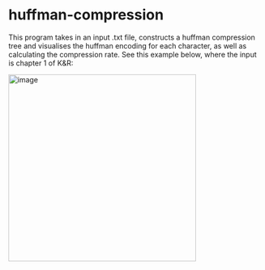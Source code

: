 # huffman-compression

This program takes in an input .txt file, constructs a huffman compression tree and visualises the huffman encoding for each character, as well as calculating the compression rate.
See this example below, where the input is chapter 1 of K&R:

<img width="370" alt="image" src="https://github.com/user-attachments/assets/afd715e0-ab64-4d4b-ba6d-b22e17819a95" />
